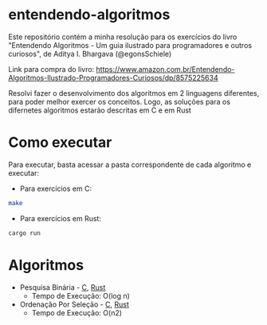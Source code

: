 # entendendo-algoritmos

Este repositório contém a minha resolução para os exercícios do livro "Entendendo Algoritmos - Um guia ilustrado para programadores e outros curiosos", de Aditya I. Bhargava (@egonsSchiele)

Link para compra do livro: https://www.amazon.com.br/Entendendo-Algoritmos-Ilustrado-Programadores-Curiosos/dp/8575225634

Resolvi fazer o desenvolvimento dos algoritmos em 2 linguagens diferentes, para poder melhor exercer os conceitos. Logo, as soluções para os difernetes algoritmos estarão descritas em C e em Rust

# Como executar

Para executar, basta acessar a pasta correspondente de cada algoritmo e executar:

* Para exercícios em C:
```bash
make
```
* Para exercícios em Rust:
```bash
cargo run
```

# Algoritmos 

* Pesquisa Binária - [C](01.pesquisa_binaria/c), [Rust](01.pesquisa_binaria/rust/pesquisabinaria)
    * Tempo de Execução: O(log n)
* Ordenação Por Seleção - [C](01.ordenacao_selecao/c), [Rust](01.ordenacao_selecao/rust/ordenacao_selecao)
    * Tempo de Execução: O(n2)